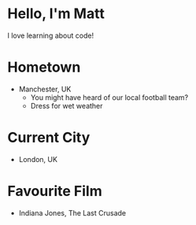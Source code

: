 # Hello, I'm Matt
I love learning about code!

# Hometown
* Manchester, UK
  * You might have heard of our local football team?
  * Dress for wet weather

# Current City
* London, UK

# Favourite Film
* Indiana Jones, The Last Crusade